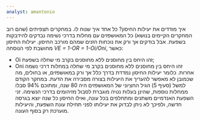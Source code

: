 ```yaml
---
analyst: amantonio
---
```


איך מודדים את יעילות החיסון? כל אחד איך שנוח לו.
במחקרים תצפיתים (שהם רוב המחקרים הקיימים בנושא) כל המאושפזים עם מחלות בדרכי נשימה נבדקים להידבקות בשפעת. אבל בודקים אך ורק את נוכחות הזנים שמהם מורכב החיסון. יעילות החיסון מחושבת לפי הנוסחה *VE = 1-OR = 1-Oi/Oni*, כאשר:
- Oi זהו היחס בין מחוסנים ללא מחוסנים בקרב מי שחלה בשפעת;
-	Oni זהו היחס בין מחוסנים ללא מחוסנים בקרב מי שחלה במחלות דרכי נשמה אחרות.
כלומר יעילות החיסון נמדדת בדרך כלל אך ורק במאושפזים, או בחולים, מה שכמובן לא מאפשר להעריך את היעילות בצורה מסבירה את הדעת. במחקר הקודם למשל (סעיף 5) הגיל החציוני של המאושפזים היה 80 שנה, ומתוכם 94% סבלו ממחלות נוספות, שהינן בעלות נטיה מוגברת לסבול מזיהומים בדרכי הנשימה.
זני השפעת האנדמיים משתנים ומתחלפים בכל עונה, ואילו החיסון כל שנה יוצא בגרסה חדשה, ולפיכך לא ניתן לבדוק את יעילותו לפני תחילת עונת השפעת, והיעילות מוערכת רק בסוף העונה.
